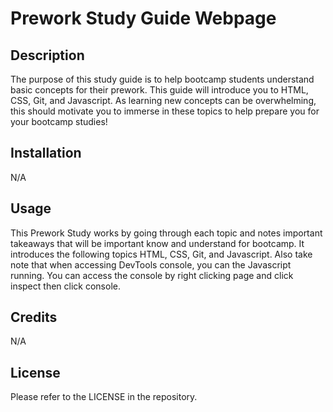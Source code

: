 # Prework Study Guide Webpage

## Description

The purpose of this study guide is to help bootcamp students understand basic concepts for their prework. This guide will introduce you to HTML, CSS, Git, and Javascript. As learning new concepts can be overwhelming, this should motivate you to immerse in these topics to help prepare you for your bootcamp studies!

## Installation

N/A

## Usage

This Prework Study works by going through each topic and notes important takeaways that will be important know and understand for bootcamp. It introduces the following topics HTML, CSS, Git, and Javascript. Also take note that when accessing DevTools console, you can the Javascript running. You can access the console by right clicking page and click inspect then click console. 

## Credits

N/A

## License

Please refer to the LICENSE in the repository.
